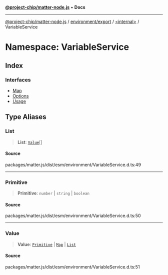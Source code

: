 [**@project-chip/matter-node.js**](../../../../../README.md) • **Docs**

***

[@project-chip/matter-node.js](../../../../../modules.md) / [environment/export](../../../README.md) / [\<internal\>](../../README.md) / VariableService

# Namespace: VariableService

## Index

### Interfaces

- [Map](interfaces/Map.md)
- [Options](interfaces/Options.md)
- [Usage](interfaces/Usage.md)

## Type Aliases

### List

> **List**: [`Value`](README.md#value)[]

#### Source

packages/matter.js/dist/esm/environment/VariableService.d.ts:49

***

### Primitive

> **Primitive**: `number` \| `string` \| `boolean`

#### Source

packages/matter.js/dist/esm/environment/VariableService.d.ts:50

***

### Value

> **Value**: [`Primitive`](README.md#primitive) \| [`Map`](interfaces/Map.md) \| [`List`](README.md#list)

#### Source

packages/matter.js/dist/esm/environment/VariableService.d.ts:51
